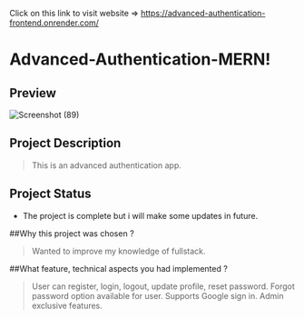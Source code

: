Click on this link to visit website => https://advanced-authentication-frontend.onrender.com/

# Advanced-Authentication-MERN!


## Preview 
![Screenshot (89)](https://user-images.githubusercontent.com/82198522/223399214-9b76ccfa-bed4-4219-8212-a3e9d90f5761.png)

## Project Description  
>This is an advanced authentication app.

## Project Status
- The project is complete but i will make some updates in future.

##Why this project was chosen ?  
>Wanted to improve my knowledge of fullstack. 

##What feature, technical aspects you had implemented ? 
>User can register, login, logout, update profile, reset password.
>Forgot password option available for user.
>Supports Google sign in.
>Admin exclusive features.
